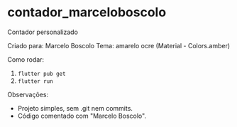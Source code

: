 # contador_marceloboscolo
Contador personalizado

Criado para: Marcelo Boscolo
Tema: amarelo ocre (Material - Colors.amber)

Como rodar:
1. `flutter pub get`
2. `flutter run`

Observações:
- Projeto simples, sem .git nem commits.
- Código comentado com "Marcelo Boscolo".
